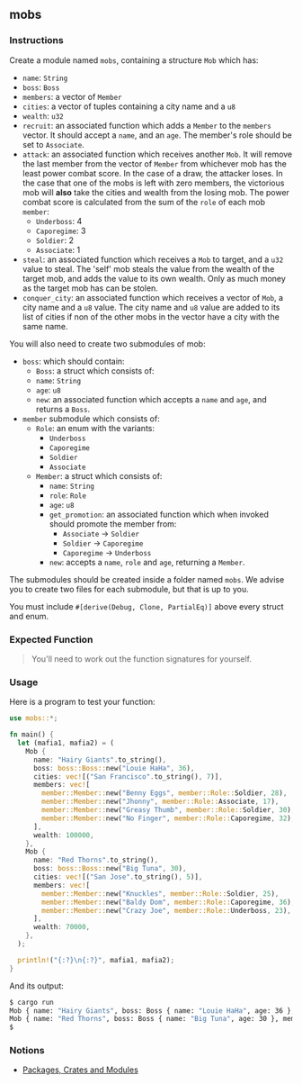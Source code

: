 ## mobs

### Instructions

Create a module named `mobs`, containing a structure `Mob` which has:

- `name`: `String`
- `boss`: `Boss`
- `members`: a vector of `Member`
- `cities`: a vector of tuples containing a city name and a `u8`
- `wealth`: `u32`
- `recruit`: an associated function which adds a `Member` to the `members` vector. It should accept a `name`, and an `age`. The member's role should be set to `Associate`.
- `attack`: an associated function which receives another `Mob`. It will remove the last member from the vector of `Member` from whichever mob has the least power combat score. In the case of a draw, the attacker loses. In the case that one of the mobs is left with zero members, the victorious mob will **also** take the cities and wealth from the losing mob. The power combat score is calculated from the sum of the `role` of each mob `member`:
  - `Underboss`: 4
  - `Caporegime`: 3
  - `Soldier`: 2
  - `Associate`: 1
- `steal`: an associated function which receives a `Mob` to target, and a `u32` value to steal. The 'self' mob steals the value from the wealth of the target mob, and adds the value to its own wealth. Only as much money as the target mob has can be stolen.
- `conquer_city`: an associated function which receives a vector of `Mob`, a city name and a `u8` value. The city name and `u8` value are added to its list of cities if non of the other mobs in the vector have a city with the same name.

You will also need to create two submodules of mob:

- `boss`: which should contain:
  - `Boss`: a struct which consists of:
  - `name`: `String`
  - `age`: `u8`
  - `new`: an associated function which accepts a `name` and `age`, and returns a `Boss`.
- `member` submodule which consists of:
  - `Role`: an enum with the variants:
    - `Underboss`
    - `Caporegime`
    - `Soldier`
    - `Associate`
  - `Member`: a struct which consists of:
    - `name`: `String`
    - `role`: `Role`
    - `age`: `u8`
    - `get_promotion`: an associated function which when invoked should promote the member from:
      - `Associate` -> `Soldier`
      - `Soldier` -> `Caporegime`
      - `Caporegime` -> `Underboss`
    - `new`: accepts a `name`, `role` and `age`, returning a `Member`.

The submodules should be created inside a folder named `mobs`. We advise you to create two files for each submodule, but that is up to you.

You must include `#[derive(Debug, Clone, PartialEq)]` above every struct and enum.

### Expected Function

> You'll need to work out the function signatures for yourself.

### Usage

Here is a program to test your function:

```rust
use mobs::*;

fn main() {
  let (mafia1, mafia2) = (
    Mob {
      name: "Hairy Giants".to_string(),
      boss: boss::Boss::new("Louie HaHa", 36),
      cities: vec![("San Francisco".to_string(), 7)],
      members: vec![
        member::Member::new("Benny Eggs", member::Role::Soldier, 28),
        member::Member::new("Jhonny", member::Role::Associate, 17),
        member::Member::new("Greasy Thumb", member::Role::Soldier, 30),
        member::Member::new("No Finger", member::Role::Caporegime, 32),
      ],
      wealth: 100000,
    },
    Mob {
      name: "Red Thorns".to_string(),
      boss: boss::Boss::new("Big Tuna", 30),
      cities: vec![("San Jose".to_string(), 5)],
      members: vec![
        member::Member::new("Knuckles", member::Role::Soldier, 25),
        member::Member::new("Baldy Dom", member::Role::Caporegime, 36),
        member::Member::new("Crazy Joe", member::Role::Underboss, 23),
      ],
      wealth: 70000,
    },
  );

  println!("{:?}\n{:?}", mafia1, mafia2);
}
```

And its output:

```sh
$ cargo run
Mob { name: "Hairy Giants", boss: Boss { name: "Louie HaHa", age: 36 }, members: [Member { name: "Benny Eggs", role: Soldier, age: 28 }, Member { name: "Jhonny", role: Associate, age: 17 }, Member { name: "Greasy Thumb", role: Soldier, age: 30 }, Member { name: "No Finger", role: Caporegime, age: 32 }], cities: [("San Francisco", 7)], wealth: 100000 }
Mob { name: "Red Thorns", boss: Boss { name: "Big Tuna", age: 30 }, members: [Member { name: "Knuckles", role: Soldier, age: 25 }, Member { name: "Baldy Dom", role: Caporegime, age: 36 }, Member { name: "Crazy Joe", role: Underboss, age: 23 }], cities: [("San Jose", 5)], wealth: 70000 }
$
```

### Notions

- [Packages, Crates and Modules](https://doc.rust-lang.org/book/ch07-00-managing-growing-projects-with-packages-crates-and-modules.html)
